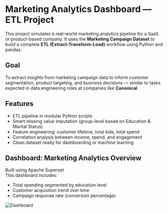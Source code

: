 # Marketing Analytics Dashboard — ETL Project
This project simulates a real-world marketing analytics pipeline for a SaaS or product-based company. It uses the **Marketing Campaign Dataset** to build a complete **ETL (Extract-Transform-Load)** workflow using Python and pandas.

## Goal
To extract insights from marketing campaign data to inform customer segmentation, product targeting, and business decisions — similar to tasks expected in data engineering roles at companies like **Canonical**.

## Features
- ETL pipeline in modular Python scripts
- Smart missing value imputation (group-level based on Education & Marital Status)
- Feature engineering: customer lifetime, total kids, total spend
- Correlation analysis between income, spend, and engagement
- Clean dataset ready for dashboarding or machine learning

## Dashboard: Marketing Analytics Overview
Built using Apache Superset  
This dashboard includes:

- Total spending segmented by education level
- Customer acquisition trend over time
- Campaign response rate (conversion percentage)

![Dashboard](dashboards/screenshots/marketing_dashboard.png)